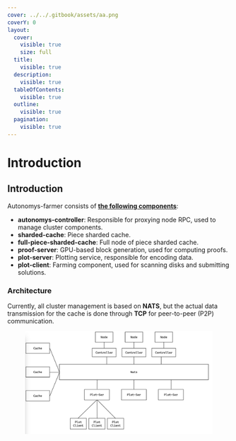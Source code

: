 ```yaml
---
cover: ../../.gitbook/assets/aa.png
coverY: 0
layout:
  cover:
    visible: true
    size: full
  title:
    visible: true
  description:
    visible: true
  tableOfContents:
    visible: true
  outline:
    visible: true
  pagination:
    visible: true
---
```


# Introduction

## Introduction <a href="#introduction-of-farmer" id="introduction-of-farmer"></a>

Autonomys-farmer consists of [**the following components**](https://github.com/oula-network/autonomys/releases):

* **autonomys-controller**: Responsible for proxying node RPC, used to manage cluster components.
* **sharded-cache**: Piece sharded cache.
* **full-piece-sharded-cache**: Full node of piece sharded cache.
* **proof-server**: GPU-based block generation, used for computing proofs.
* **plot-server**: Plotting service, responsible for encoding data.
* **plot-client**: Farming component, used for scanning disks and submitting solutions.

### Architecture

Currently, all cluster management is based on **NATS**, but the actual data transmission for the cache is done through **TCP** for peer-to-peer (P2P) communication.

<figure><img src="../../.gitbook/assets/image.png" alt=""><figcaption></figcaption></figure>



